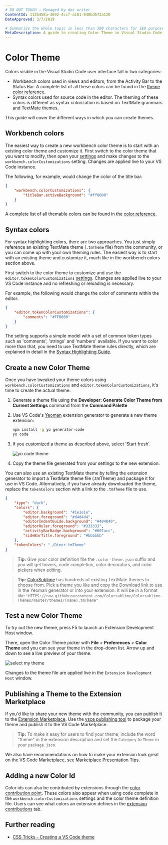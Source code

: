 ```yaml
---
# DO NOT TOUCH — Managed by doc writer
ContentId: 113b458a-3692-4ccf-a181-048bd572a120
DateApproved: 3/7/2019

# Summarize the whole topic in less than 300 characters for SEO purpose
MetaDescription: A guide to creating Color Theme in Visual Studio Code
---
```


# Color Theme

Colors visible in the Visual Studio Code user interface fall in two categories:

-   Workbench colors used in views and editors, from the Activity Bar to the
    Status Bar. A complete list of all these colors can be found in the
    [theme color reference](/api/references/theme-color).
-   Syntax colors used for source code in the editor. The theming of these
    colors is different as syntax colorization is based on TextMate grammars and
    TextMate themes.

This guide will cover the different ways in which you can create themes.

## Workbench colors

The easiest way to create a new workbench color theme is to start with an
existing color theme and customize it. First switch to the color theme that you
want to modify, then open your [settings](/docs/getstarted/settings) and make
changes to the `workbench.colorCustomizations` setting. Changes are applied live
to your VS Code instance.

The following, for example, would change the color of the title bar:

```json
{
	"workbench.colorCustomizations": {
		"titleBar.activeBackground": "#ff0000"
	}
}
```

A complete list of all themable colors can be found in the
[color reference](/api/references/theme-color).

## Syntax colors

For syntax highlighting colors, there are two approaches. You just simply
reference an existing TextMate theme (`.tmTheme` file) from the community, or
you can come up with your own theming rules. The easiest way is to start with an
existing theme and customize it, much like in the workbench colors section
above.

First switch to the color theme to customize and use the
`editor.tokenColorCustomizations` [settings](/docs/getstarted/settings). Changes
are applied live to your VS Code instance and no refreshing or reloading is
necessary.

For example, the following would change the color of comments within the editor:

```json
{
	"editor.tokenColorCustomizations": {
		"comments": "#FF0000"
	}
}
```

The setting supports a simple model with a set of common token types such as
'comments', 'strings' and 'numbers' available. If you want to color more than
that, you need to use TextMate theme rules directly, which are explained in
detail in the
[Syntax Highlighting Guide](/api/language-extensions/syntax-highlight-guide).

## Create a new Color Theme

Once you have tweaked your theme colors using `workbench.colorCustomizations`
and `editor.tokenColorCustomizations`, it's time to create the actual theme.

1. Generate a theme file using the **Developer: Generate Color Theme from
   Current Settings** command from the **Command Palette**
2. Use VS Code's [Yeoman](HTTP://yeoman.io) extension generator to generate a
   new theme extension:

    ```bash
    npm install -g yo generator-code
    yo code
    ```

3. If you customized a theme as described above, select 'Start fresh'.

    ![yo code theme](./images/color-theme/yocode-colortheme.png)

4. Copy the theme file generated from your settings to the new extension.

You can also use an existing TextMate theme by telling the extension generator
to import a TextMate theme file (.tmTheme) and package it for use in VS Code.
Alternatively, if you have already downloaded the theme, replace the
`tokenColors` section with a link to the `.tmTheme` file to use.

```json
{
	"type": "dark",
	"colors": {
		"editor.background": "#1e1e1e",
		"editor.foreground": "#d4d4d4",
		"editorIndentGuide.background": "#404040",
		"editorRuler.foreground": "#333333",
		"activityBarBadge.background": "#007acc",
		"sideBarTitle.foreground": "#bbbbbb"
	},
	"tokenColors": "./Diner.tmTheme"
}
```

> **Tip:** Give your color definition file the `.color-theme.json` suffix and
> you will get hovers, code completion, color decorators, and color pickers when
> editing.

> **Tip:** [ColorSublime](HTTPS://colorsublime.github.io) has hundreds of
> existing TextMate themes to choose from. Pick a theme you like and copy the
> Download link to use in the Yeoman generator or into your extension. It will
> be in a format like
> `"HTTPS://raw.githubusercontent.com/Colorsublime/Colorsublime-Themes/master/themes/(name).tmTheme"`

## Test a new Color Theme

To try out the new theme, press F5 to launch an Extension Development Host
window.

There, open the Color Theme picker with **File** > **Preferences** > **Color
Theme** and you can see your theme in the drop-down list. Arrow up and down to
see a live preview of your theme.

![select my theme](images/color-theme/mytheme.png)

Changes to the theme file are applied live in the `Extension Development Host`
window.

## Publishing a Theme to the Extension Marketplace

If you'd like to share your new theme with the community, you can publish it to
the [Extension Marketplace](/docs/editor/extension-gallery). Use the
[vsce publishing tool](/api/working-with-extensions/publishing-extension) to
package your theme and publish it to the VS Code Marketplace.

> **Tip:** To make it easy for users to find your theme, include the word
> "theme" in the extension description and set the `Category` to `Theme` in your
> `package.json`.

We also have recommendations on how to make your extension look great on the VS
Code Marketplace, see
[Marketplace Presentation Tips](/api/references/extension-manifest#marketplace-presentation-tips).

## Adding a new Color Id

Color ids can also be contributed by extensions through the
[color contribution point](/api/references/contribution-points#contributes.colors).
These colors also appear when using code complete in the
`workbench.colorCustomizations` settings and the color theme definition file.
Users can see what colors an extension defines in the
[extension contributions](/docs/editor/extension-gallery#_extension-details)
tab.

## Further reading

-   [CSS Tricks - Creating a VS Code theme](HTTPS://css-tricks.com/creating-a-vs-code-theme/)
